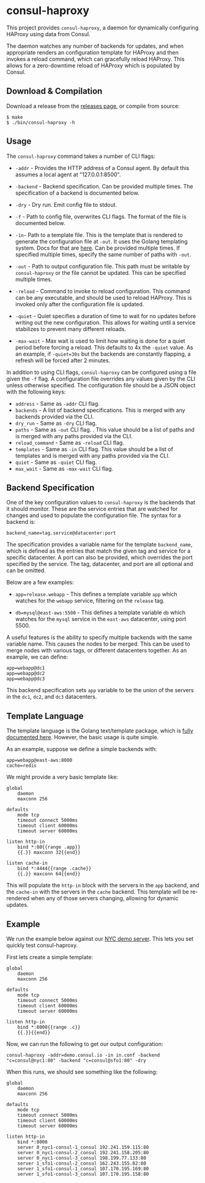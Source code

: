 # consul-haproxy

This project provides `consul-haproxy`, a daemon for dynamically
configuring HAProxy using data from Consul.

The daemon watches any number of backends for updates, and when
appropriate renders an configuration template for HAProxy and then
invokes a reload command, which can gracefully reload HAProxy. This
allows for a zero-downtime reload of HAProxy which is populated by
Consul.

## Download & Compilation

Download a release from the [releases page](https://github.com/hashicorp/consul-haproxy/releases), or compile from source:

```
$ make
$ ./bin/consul-haproxy -h
```

## Usage

The `consul-haproxy` command takes a number of CLI flags:

* `-addr` - Provides the HTTP address of a Consul agent. By default this
  assumes a local agent at "127.0.0.1:8500".

* `-backend` - Backend specification. Can be provided multiple times.
  The specification of a backend is documented below.

* `-dry` - Dry run. Emit config file to stdout.

* `-f` - Path to config file, overwrites CLI flags. The format of the
  file is documented below.

* `-in`- Path to a template file. This is the template that is rendered
  to generate the configuration file at `-out`. It uses the Golang templating
  system. Docs for that are [here](http://golang.org/pkg/text/template/).
  Can be provided multiple times. If specified multiple times, specify the
  same number of paths with `-out`.

* `-out` - Path to output configuration file. This path must be writable
  by `consul-haproxy` or the file cannot be updated. This can be specified
  multiple times.

* `-reload` - Command to invoke to reload configuration. This command can
  be any executable, and should be used to reload HAProxy. This is invoked
  only after the configuration file is updated.

* `-quiet` - Quiet specifies a duration of time to wait for no updates
  before writing out the new configuration. This allows for waiting until
  a service stabilizes to prevent many different reloads.

* `-max-wait` - Max wait is used to limit how waiting is done for a quiet
  period before forcing a reload. This defaults to 4x the `-quiet` value.
  As an example, if `-quiet=30s` but the backends are constantly flapping,
  a refresh will be forced after 2 minutes.

In addition to using CLI flags, `consul-haproxy` can be configured using a
file given the `-f` flag. A configuration file overrides any values given by
the CLI unless otherwise specified. The configuration file should be a JSON
object with the following keys:

* `address` - Same as `-addr` CLI flag.
* `backends` - A list of backend specifications. This is merged with any
  backends provided via the CLI.
* `dry_run` - Same as `-dry` CLI flag.
* `paths` - Same as `-out` CLI flag. . This value should be a list of paths and
  is merged with any paths provided via the CLI.
* `reload_command` - Same as `-reload` CLI flag.
* `templates` - Same as `-in` CLI flag. This value should be a list of templates
  and is merged with any paths provided via the CLI.
* `quiet` - Same as `-quiet` CLI flag.
* `max_wait` - Same as `-max-wait` CLI flag.

## Backend Specification

One of the key configuration values to `consul-haproxy` is the backends that
it should monitor. These are the service entries that are watched for changes
and used to populate the configuration file. The syntax for a backend is:

    backend_name=tag.service@datacenter:port

The specification provides a variable name for the template `backend_name`,
which is defined as the entries that match the given tag and service for a specific
datacenter. A port can also be provided, which overrides the port specified by
the service. The tag, datacenter, and port are all optional and can be omitted.

Below are a few examples:

* `app=release.webapp` - This defines a template variable `app` which watches for
  the `webapp` service, filtering on the `release` tag.

* `db=mysql@east-aws:5500` - This defines a template variable `db` which watches for
  the `mysql` service in the `east-aws` datacenter, using port 5500.

A useful features is the ability to specify multiple backends with the same variable
name. This causes the nodes to be merged. This can be used to merge nodes with various
tags, or different datacenters together. As an example, we can define:

    app=webapp@dc1
    app=webapp@dc2
    app=webapp@dc3

This backend specification sets `app` variable to be the union of the servers
in the `dc1`, `dc2`, and `dc3` datacenters.

## Template Language

The template language is the Golang text/template package, which is
[fully documented here](http://golang.org/pkg/text/template/). However, the
basic usage is quite simple.

As an example, suppose we define a simple backends with:

    app=webapp@east-aws:8000
    cache=redis


We might provide a very basic template like:

    global
        daemon
        maxconn 256

    defaults
        mode tcp
        timeout connect 5000ms
        timeout client 60000ms
        timeout server 60000ms

    listen http-in
        bind *:80{{range .app}}
        {{.}} maxconn 32{{end}}

    listen cache-in
        bind *:4444{{range .cache}}
        {{.}} maxconn 64{{end}}

This will populate the `http-in` block with the servers
in the `app` backend, and the `cache-in` with the servers
in the `cache` backend. This template will be re-rendered when
any of those servers changing, allowing for dynamic updates.

## Example

We run the example below against our
[NYC demo server](http://nyc1.demo.consul.io). This lets you set
quickly test consul-haproxy.

First lets create a simple template:

    global
        daemon
        maxconn 256

    defaults
        mode tcp
        timeout connect 5000ms
        timeout client 60000ms
        timeout server 60000ms

    listen http-in
        bind *:8000{{range .c}}
        {{.}}{{end}}

Now, we can run the following to get our output configuration:

    consul-haproxy -addr=demo.consul.io -in in.conf -backend "c=consul@nyc1:80" -backend "c=consul@sfo1:80" -dry

When this runs, we should see something like the following:

    global
        daemon
        maxconn 256

    defaults
        mode tcp
        timeout connect 5000ms
        timeout client 60000ms
        timeout server 60000ms

    listen http-in
        bind *:8000
        server 0_nyc1-consul-1_consul 192.241.159.115:80
        server 0_nyc1-consul-2_consul 192.241.158.205:80
        server 0_nyc1-consul-3_consul 198.199.77.133:80
        server 1_sfo1-consul-2_consul 162.243.155.82:80
        server 1_sfo1-consul-1_consul 107.170.195.169:80
        server 1_sfo1-consul-3_consul 107.170.195.158:80
